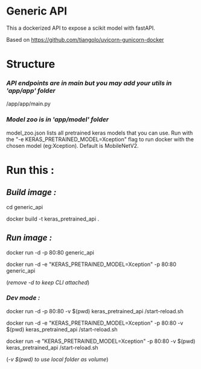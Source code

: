 # Generic API

This a dockerized API to expose a scikit model with fastAPI.

Based on https://github.com/tiangolo/uvicorn-gunicorn-docker

# Structure 

### *API endpoints are in main but you may add your utils in 'app/app' folder*

/app/app/main.py 

### *Model zoo is in 'app/model' folder*

model_zoo.json lists all pretrained keras models that you can use.
Run with the "-e KERAS_PRETRAINED_MODEL=Xception" flag to run docker 
with the chosen model (eg:Xception). Default is MobileNetV2.

# Run this :

## *Build image :*

cd generic_api

docker build -t keras_pretrained_api .

## *Run image :*

docker run -d -p 80:80 generic_api

docker run -d -e "KERAS_PRETRAINED_MODEL=Xception" -p 80:80 generic_api 

(*remove -d to keep CLI attached*)


### *Dev mode :*

docker run -d -p 80:80 -v $(pwd) keras_pretrained_api /start-reload.sh
 
docker run -d  -e "KERAS_PRETRAINED_MODEL=Xception" -p 80:80 -v $(pwd) keras_pretrained_api /start-reload.sh 

docker run -e "KERAS_PRETRAINED_MODEL=Xception" -p 80:80 -v $(pwd) keras_pretrained_api /start-reload.sh 

(*-v $(pwd) to use local folder as volume*)
